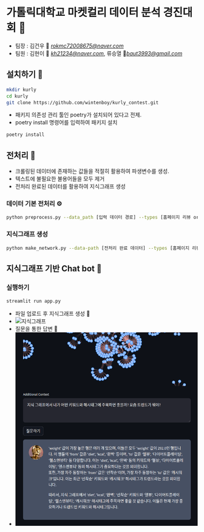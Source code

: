 # 가톨릭대학교 마켓컬리 데이터 분석 경진대회 📣
+ 팀장 : 김건우 📧 *rokmc72008675@naver.com*
+ 팀원 : 김현이 📧 *kh21234@naver.com*, 류승열 📧*baut3993@gmail.com*
## 설치하기 💽
```bash
mkdir kurly
cd kurly
git clone https://github.com/wintenboy/kurly_contest.git
``` 
+ 패키지 의존성 관리 툴인 poetry가 설치되어 있다고 전제.
+ poetry install 명령어를 입력하여 패키지 설치
```bash
poetry install
```
## 전처리 🔧
+ 크롤링된 데이터에 존재하는 값들을 적절히 활용하여 파생변수를 생성.
+ 텍스트에 불필요한 불용어들을 모두 제거
+ 전처리 완료된 데이터를 활용하여 지식그래프 생성
### 데이터 기본 전처리 ⚙
```bash
python preprocess.py --data_path [입력 데이터 경로] --types [홈페이지 리뷰 or 블로그 포스팅] --output_path [출력 데이터 경로]
```
### 지식그래프 생성
```bash
python make_network.py --data-path [전처리 완료 데이터] --types [홈페이지 리뷰 or 블로그 포스팅] --output_path [지식그래프 데이터 경로]
```

## 지식그래프 기반 Chat bot 🤖
### 실행하기
```bash
streamlit run app.py
```
+ 파일 업로드 후 지식그래프 생성 🎥
+ ![지식그래프](img/beauty_kg.gif)
+ 질문을 통한 답변 🎥
+ ![answer](img/beauty_answer.png)